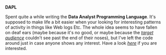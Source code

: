 __DAPL__     

Spent quite a while writing the __Data Analyst Programming Language__. It's supposed to make life a bit easier 
when your looking for interesting patterns of activity in things like Web logs Etc. The whole idea seems to have 
fallen on deaf ears (maybe because it's no good, or maybe because the 
[_target audience_](https://wiki.openrightsgroup.org/wiki/Cyber_Specials "Cyber Police volunteers - but because 
it's a new line of work for the Police, all the volunteers have given up trying") couldn't see past the end of 
their noses), but I've left the code around just in case anyone shows any interest. Have a look 
[_here_](https://github.com/wicked-rainman/DAPL "Go on, click it. You know you want to!") if you are interested.   
